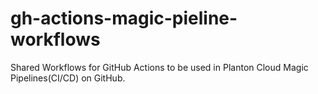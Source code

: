 # gh-actions-magic-pieline-workflows
Shared Workflows for GitHub Actions to be used in Planton Cloud Magic Pipelines(CI/CD) on GitHub.
